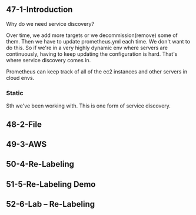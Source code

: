## 47-1-Introduction
Why do we need service discovery?

Over time, we add more targets or we decommission(remove) some of them. Then we have to update prometheus.yml each time.
We don't want to do this. So if we're in a very highly dynamic env where servers are continuously, having to keep updating the configuration
is hard. That's where service discovery comes in.

Prometheus can keep track of all of the ec2 instances and other servers in cloud envs.

### Static
Sth we've been working with. This is one form of service discovery.

## 48-2-File
## 49-3-AWS
## 50-4-Re-Labeling
## 51-5-Re-Labeling Demo
## 52-6-Lab – Re-Labeling
